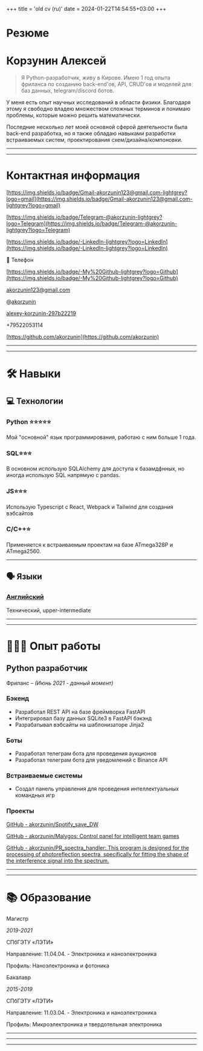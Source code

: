 +++
title = 'old cv (ru)'
date = 2024-01-22T14:54:55+03:00
+++

# Резюме

# Корзунин Алексей

> Я Python-разработчик, живу в Кирове. Имею 1 год опыта фриланса по созданию back-end'ов, API, CRUD'ов и моделей для баз данных, telegram/discord ботов.

У меня есть опыт научных исследований в области физики. Благодаря этому я свободно владею множеством сложных терминов и понимаю проблемы, которые можно решить математически.

Последние несколько лет моей основной сферой деятельности была back-end разработка, но я также обладаю навыками разработки встраиваемых систем, проектирования схем/дизайна/компоновки.
> 

---

---

# Контактная информация

[https://img.shields.io/badge/Gmail-akorzunin123@gmail.com-lightgrey?logo=gmail](https://img.shields.io/badge/Gmail-akorzunin123@gmail.com-lightgrey?logo=gmail)

[https://img.shields.io/badge/Telegram-@akorzunin-lightgrey?logo=Telegram](https://img.shields.io/badge/Telegram-@akorzunin-lightgrey?logo=Telegram)

[https://img.shields.io/badge/-LinkedIn-lightgrey?logo=LinkedIn](https://img.shields.io/badge/-LinkedIn-lightgrey?logo=LinkedIn)

📱 Телефон

[https://img.shields.io/badge/-My%20Github-lightgrey?logo=Github](https://img.shields.io/badge/-My%20Github-lightgrey?logo=Github)

[akorzunin123@gmail.com](mailto:akorzunin123@gmail.com)

@[akorzunin](https://t.me/akorzunin)

[alexey-korzunin-297b22219](https://www.linkedin.com/in/alexey-korzunin-297b22219/)

+79522053114

[https://github.com/akorzunin](https://github.com/akorzunin)

---

---

# 🛠 Навыки

## 💻 Технологии

### Python ⭐️⭐️⭐️⭐️⭐️

Мой "основной" язык программирования, работаю с ним больше 1 года.

### SQL⭐️⭐️⭐️

В основном использую SQLAlchemy для доступа к базамдфнных, но иногда использую SQL напрямую с pandas.

### JS⭐️⭐️⭐️

 Использую Typescript с React, Webpack и Tailwind для создания вэбсайтов

### C/C++⭐️

Применяется к встраиваемым проектам на базе ATmega328P и ATmega2560.

---

## 🗣 Языки

### [Английский](https://www.notion.so/Resume-6098a442f46141339e3f7f97daab5117?pvs=21)

Технический, upper-intermediate

---

---

# **👩🏻‍💻 Опыт работы**

## Python разработчик

Фриланс *– (Июнь 2021 - данный момент)*

### Бэкенд

- Разработал REST API на базе фреймворка FastAPI
- Интегрировал базу данных SQLite3 в FastAPI бэкэнд
- Разрабатывал вэбсайты на шаблонизаторе Jinja2

### Боты

- Разработал телеграм бота для проведения аукционов
- Разработал телеграм бота для уведомлений с Binance API

### Встраиваемые системы

- Создал панель управления для проведения интеллектуальных командных игр

### Проекты

[GitHub - akorzunin/Spotify_save_DW](https://github.com/akorzunin/Spotify_save_DW)

[GitHub - akorzunin/Malygos: Control panel for intelligent team games](https://github.com/akorzunin/Malygos)

[GitHub - akorzunin/PR_spectra_handler: This program is designed for the processing of photoreflection spectra, specifically for fitting the shape of the interference signal into the spectrum.](https://github.com/akorzunin/PR_spectra_handler)

---

---

# 📚 Образование

Магистр

*2019-2021*

СПбГЭТУ «ЛЭТИ»

Направление: 11.04.04. - Электроника и наноэлектроника

Профиль: Наноэлектроника и фотоника

Бакалавр

*2015-2019*

СПбГЭТУ «ЛЭТИ»

Направление: 11.03.04. - Электроника и наноэлектроника

Профиль: Микроэлектроника и твердотельная электроника

---

---

---
